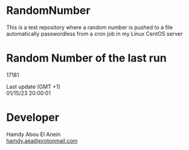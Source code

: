 # RandomNumber    
This is a test repository where a random number is pushed to a file automatically passwordless from a cron job in my Linux CentOS server    
# Random Number of the last run   
17181
      
Last update (GMT +1)    
01/15/23 20:00:01
# Developer    
Hamdy Abou El Anein   
hamdy.aea@protonmail.com
